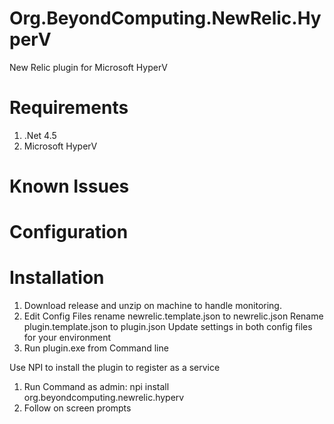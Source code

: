 # Org.BeyondComputing.NewRelic.HyperV
New Relic plugin for Microsoft HyperV

# Requirements
1. .Net 4.5
2. Microsoft HyperV

# Known Issues

# Configuration

# Installation
1. Download release and unzip on machine to handle monitoring.
2. Edit Config Files
    rename newrelic.template.json to newrelic.json
    Rename plugin.template.json to plugin.json
    Update settings in both config files for your environment
3. Run plugin.exe from Command line

Use NPI to install the plugin to register as a service

1. Run Command as admin: npi install org.beyondcomputing.newrelic.hyperv
2. Follow on screen prompts
